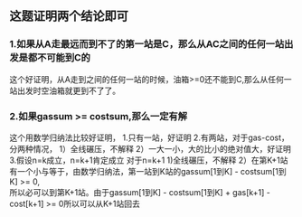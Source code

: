 ## 这题证明两个结论即可
### 1.如果从A走最远而到不了的第一站是C，那么从AC之间的任何一站出发是都不可能到C的
这个好证明，从A走到之间的任何一站的时候，油箱>=0还不能到C,那么从任何一站出发时空油箱就更到不了了。
### 2.如果gassum >= costsum,那么一定有解
这个用数学归纳法比较好证明，
1.只有一站，好证明
2.有两站，对于gas-cost，分两种情况，
1）全线碾压，不解释
2）一大一小，大的比小的绝对值大，好证明
3.假设n=k成立，n=k+1肯定成立
对于n=k+1
1)全线碾压，不解释
2）在第K+1站有一个小与等于，由数学归纳法，第一站到K站的gassum[1到K] - costsum[1到K] >= 0,<br>
所以必可以到第K+1站。由于gassum[1到K] - costsum[1到K] + gas[k+1] - cost[k+1] >= 0所以可以从K+1站回去

